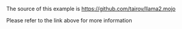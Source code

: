 The source of this example is https://github.com/tairov/llama2.mojo

Please refer to the link above for more information
